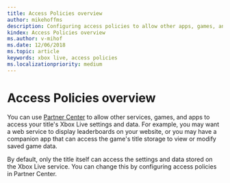 ```yaml
---
title: Access Policies overview
author: mikehoffms
description: Configuring access policies to allow other apps, games, and services to access a title's Xbox Live settings.
kindex: Access Policies overview
ms.author: v-mihof
ms.date: 12/06/2018
ms.topic: article
keywords: xbox live, access policies
ms.localizationpriority: medium
---
```


# Access Policies overview

You can use [Partner Center](https://partner.microsoft.com/dashboard) to allow other services, games, and apps to access your title's Xbox Live settings and data. For example, you may want a web service to display leaderboards on your website, or you may have a companion app that can access the game's title storage to view or modify saved game data.

By default, only the title itself can access the settings and data stored on the Xbox Live service. You can change this by configuring access policies in Partner Center.

